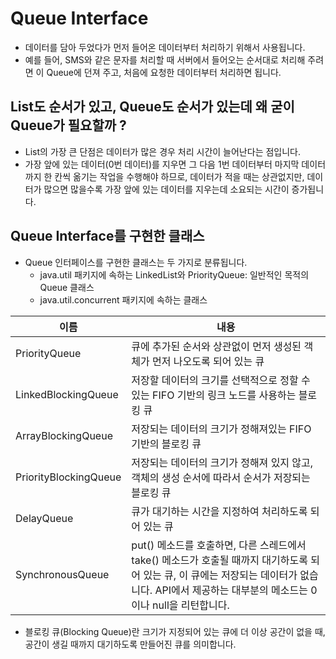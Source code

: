 # Queue Interface
* 데이터를 담아 두었다가 먼저 들어온 데이터부터 처리하기 위해서 사용됩니다.
* 예를 들어, SMS와 같은 문자를 처리할 때 서버에서 들어오는 순서대로 처리해 주려면 이 Queue에 던져 주고,
처음에 요청한 데이터부터 처리하면 됩니다.

## List도 순서가 있고, Queue도 순서가 있는데 왜 굳이 Queue가 필요할까 ?
* List의 가장 큰 단점은 데이터가 많은 경우 처리 시간이 늘어난다는 점입니다.
* 가장 앞에 있는 데이터(0번 데이터)를 지우면 그 다음 1번 데이터부터 마지막 데이터까지 한 칸씩 옮기는 작업을
수행해야 하므로, 데이터가 적을 때는 상관없지만, 데이터가 많으면 많을수록 가장 앞에 있는 데이터를 지우는데 소요되는
시간이 증가됩니다.

## Queue Interface를 구현한 클래스
* Queue 인터페이스를 구현한 클래스는 두 가지로 분류됩니다.
    * java.util 패키지에 속하는 LinkedList와 PriorityQueue: 일반적인 목적의 Queue 클래스
    * java.util.concurrent 패키지에 속하는 클래스

이름 | 내용
-----|------
PriorityQueue | 큐에 추가된 순서와 상관없이 먼저 생성된 객체가 먼저 나오도록 되어 있는 큐
LinkedBlockingQueue | 저장할 데이터의 크기를 선택적으로 정할 수 있는 FIFO 기반의 링크 노드를 사용하는 블로킹 큐
ArrayBlockingQueue | 저장되는 데이터의 크기가 정해져있는 FIFO 기반의 블로킹 큐
PriorityBlockingQueue | 저장되는 데이터의 크기가 정해져 있지 않고, 객체의 생성 순서에 따라서 순서가 저장되는 블로킹 큐
DelayQueue | 큐가 대기하는 시간을 지정하여 처리하도록 되어 있는 큐
SynchronousQueue | put() 메소드를 호출하면, 다른 스레드에서 take() 메소드가 호출될 때까지 대기하도록 되어 있는 큐, 이 큐에는 저장되는 데이터가 없습니다. API에서 제공하는 대부분의 메소드는 0이나 null을 리턴합니다.

* 블로킹 큐(Blocking Queue)란 크기가 지정되어 있는 큐에 더 이상 공간이 없을 때, 공간이 생길 때까지 대기하도록 만들어진 큐를 의미합니다.
